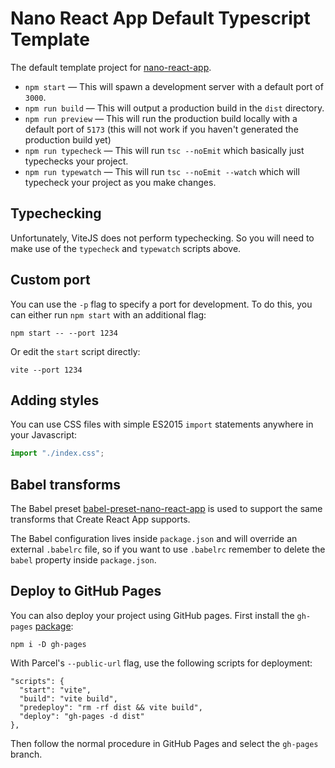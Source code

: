 # Nano React App Default Typescript Template

The default template project for [nano-react-app](https://github.com/nano-react-app/nano-react-app).

- `npm start` — This will spawn a development server with a default port of `3000`.
- `npm run build` — This will output a production build in the `dist` directory.
- `npm run preview` — This will run the production build locally with a default port of `5173` (this will not work if you haven't generated the production build yet)
- `npm run typecheck` — This will run `tsc --noEmit` which basically just typechecks your project.
- `npm run typewatch` — This will run `tsc --noEmit --watch` which will typecheck your project as you make changes.

## Typechecking

Unfortunately, ViteJS does not perform typechecking. So you will need to make use of the `typecheck` and `typewatch` scripts above.

## Custom port

You can use the `-p` flag to specify a port for development. To do this, you can either run `npm start` with an additional flag:

```
npm start -- --port 1234
```

Or edit the `start` script directly:

```
vite --port 1234
```

## Adding styles

You can use CSS files with simple ES2015 `import` statements anywhere in your Javascript:

```js
import "./index.css";
```

## Babel transforms

The Babel preset [babel-preset-nano-react-app](https://github.com/nano-react-app/babel-preset-nano-react-app) is used to support the same transforms that Create React App supports.

The Babel configuration lives inside `package.json` and will override an external `.babelrc` file, so if you want to use `.babelrc` remember to delete the `babel` property inside `package.json`.


## Deploy to GitHub Pages

You can also deploy your project using GitHub pages.
First install the `gh-pages` [package](https://github.com/tschaub/gh-pages):

`npm i -D gh-pages`

With Parcel's `--public-url` flag, use the following scripts for deployment:

```
"scripts": {
  "start": "vite",
  "build": "vite build",
  "predeploy": "rm -rf dist && vite build",
  "deploy": "gh-pages -d dist"
},
```

Then follow the normal procedure in GitHub Pages and select the `gh-pages` branch.
